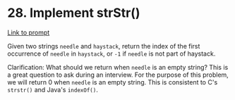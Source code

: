 # 28. Implement strStr()

[Link to prompt](https://leetcode.com/problems/implement-strstr/)

Given two strings `needle` and `haystack`, return the index of the first occurrence of `needle` in `haystack`, or `-1` if `needle` is not part of haystack.

Clarification:
What should we return when `needle` is an empty string? This is a great question to ask during an interview.
For the purpose of this problem, we will return 0 when `needle` is an empty string. This is consistent to C's `strstr()` and Java's `indexOf()`.